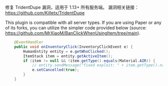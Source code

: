 修复 TridentDupe 漏洞，适用于 1.13+ 所有服务端。
漏洞相关链接：https://github.com/Killetx/TridentDupe


This plugin is compatible with all server types. If you are using Paper or any of its forks, you can utilize the simpler code provided below (source: https://github.com/MrXiaoM/BanClickWhenUsingItem/tree/main).
```java
    @EventHandler
    public void onInventoryClick(InventoryClickEvent e) {
        HumanEntity entity = e.getWhoClicked();
        ItemStack item = entity.getActiveItem();
        if (item != null && !item.getType().equals(Material.AIR)) {
            // entity.sendMessage("fixed exploit: " + item.getType().name());
            e.setCancelled(true);
        }
    }
